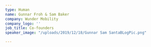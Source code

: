 ```yaml
---
type: Human
name: Gunnar Froh & Sam Baker
company: Wunder Mobility
company_logo: ''
job_title: Co-founders
speaker_image: "/uploads/2019/12/18/Gunnar Sam SantaBLogPic.png"

---
```

